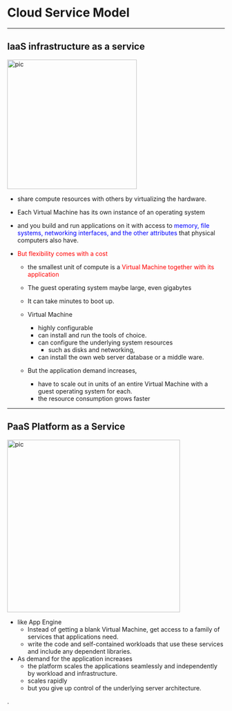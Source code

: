 


# Cloud Service Model

---

## IaaS infrastructure as a service

<img alt="pic" src="https://i.imgur.com/FLT3IBp.png" width="300">


- share compute resources with others by virtualizing the hardware.
- Each Virtual Machine has its own instance of an operating system
- and you build and run applications on it with access to <font color=blue> memory, file systems, networking interfaces, and the other attributes </font> that physical computers also have.

- <font color=red> But flexibility comes with a cost </font>
  - the smallest unit of compute is a <font color=red> Virtual Machine together with its application </font>
  - The guest operating system maybe large, even gigabytes
  - It can take minutes to boot up.
  - Virtual Machine
    - highly configurable
    - can install and run the tools of choice.
    - can configure the underlying system resources
      - such as disks and networking,
    - can install the own web server database or a middle ware.

  - But the application demand increases,
    - have to scale out in units of an entire Virtual Machine with a guest operating system for each.
    - the resource consumption grows faster


---

## PaaS Platform as a Service


<img alt="pic" src="https://i.imgur.com/Gldwl2x.png" width="400">

- like App Engine
  - Instead of getting a blank Virtual Machine, get access to a family of services that applications need.
  - write the code and self-contained workloads that use these services and include any dependent libraries.
- As demand for the application increases
  - the platform scales the applications seamlessly and independently by workload and infrastructure.
  - scales rapidly
  - but you give up control of the underlying server architecture.









.
